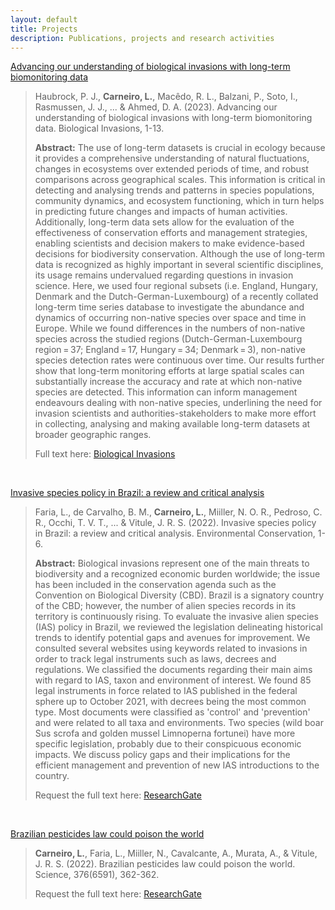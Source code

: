```yaml
---
layout: default
title: Projects
description: Publications, projects and research activities
---
```




[Advancing our understanding of biological invasions with long-term biomonitoring data](https://link.springer.com/article/10.1007/s10530-023-03141-0) 

> Haubrock, P. J., **Carneiro, L.**, Macêdo, R. L., Balzani, P., Soto, I., Rasmussen, J. J., ... & Ahmed, D. A. (2023). Advancing our understanding of biological invasions with long-term biomonitoring data. Biological Invasions, 1-13.
>
> **Abstract:** The use of long-term datasets is crucial in ecology because it provides a comprehensive understanding of natural fluctuations, changes in ecosystems over extended periods of time, and robust comparisons across geographical scales. This information is critical in detecting and analysing trends and patterns in species populations, community dynamics, and ecosystem functioning, which in turn helps in predicting future changes and impacts of human activities. Additionally, long-term data sets allow for the evaluation of the effectiveness of conservation efforts and management strategies, enabling scientists and decision makers to make evidence-based decisions for biodiversity conservation. Although the use of long-term data is recognized as highly important in several scientific disciplines, its usage remains undervalued regarding questions in invasion science. Here, we used four regional subsets (i.e. England, Hungary, Denmark and the Dutch-German-Luxembourg) of a recently collated long-term time series database to investigate the abundance and dynamics of occurring non-native species over space and time in Europe. While we found differences in the numbers of non-native species across the studied regions (Dutch-German-Luxembourg region = 37; England = 17, Hungary = 34; Denmark = 3), non-native species detection rates were continuous over time. Our results further show that long-term monitoring efforts at large spatial scales can substantially increase the accuracy and rate at which non-native species are detected. This information can inform management endeavours dealing with non-native species, underlining the need for invasion scientists and authorities-stakeholders to make more effort in collecting, analysing and making available long-term datasets at broader geographic ranges.
>
> Full text here: [Biological Invasions](https://link.springer.com/article/10.1007/s10530-023-03141-0)

<br>

[Invasive species policy in Brazil: a review and critical analysis](https://www.cambridge.org/core/journals/environmental-conservation/article/abs/invasive-species-policy-in-brazil-a-review-and-critical-analysis/37E1F26619ABD5B1FDDE115736D7AB2B) 

>Faria, L., de Carvalho, B. M., **Carneiro, L.**, Miiller, N. O. R., Pedroso, C. R., Occhi, T. V. T., ... & Vitule, J. R. S. (2022). Invasive species policy in Brazil: a review and critical analysis. Environmental Conservation, 1-6.
>
> **Abstract:** Biological invasions represent one of the main threats to biodiversity and a recognized economic burden worldwide; the issue has been included in the conservation agenda such as the Convention on Biological Diversity (CBD). Brazil is a signatory country of the CBD; however, the number of alien species records in its territory is continuously rising. To evaluate the invasive alien species (IAS) policy in Brazil, we reviewed the legislation delineating historical trends to identify potential gaps and avenues for improvement. We consulted several websites using keywords related to invasions in order to track legal instruments such as laws, decrees and regulations. We classified the documents regarding their main aims with regard to IAS, taxon and environment of interest. We found 85 legal instruments in force related to IAS published in the federal sphere up to October 2021, with decrees being the most common type. Most documents were classified as 'control' and 'prevention' and were related to all taxa and environments. Two species (wild boar Sus scrofa and golden mussel Limnoperna fortunei) have more specific legislation, probably due to their conspicuous economic impacts. We discuss policy gaps and their implications for the efficient management and prevention of new IAS introductions to the country.
>
>Request the full text here: [ResearchGate](https://www.researchgate.net/publication/365439786_Invasive_species_policy_in_Brazil_a_review_and_critical_analysis)

<br>

[Brazilian pesticides law could poison the world](10.1126/science.abo6942)
>
>**Carneiro, L.**, Faria, L., Miiller, N., Cavalcante, A., Murata, A., & Vitule, J. R. S. (2022). Brazilian pesticides law could poison the world. Science, 376(6591), 362-362.
>
>Request the full text here: [ResearchGate](https://www.researchgate.net/publication/360120666_Brazilian_pesticides_law_could_poison_the_world)

